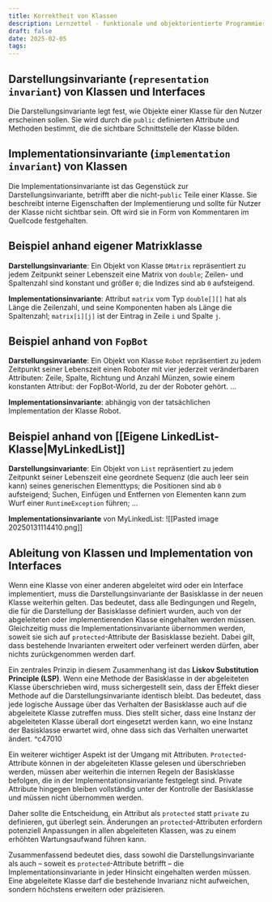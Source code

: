 ```yaml
---
title: Korrektheit von Klassen
description: Lernzettel - funktionale und objektorientierte Programmierung
draft: false
date: 2025-02-05
tags:
---
```

## Darstellungsinvariante (`representation invariant`) von Klassen und Interfaces
Die Darstellungsinvariante legt fest, wie Objekte einer Klasse für den Nutzer erscheinen sollen. Sie wird durch die `public` definierten Attribute und Methoden bestimmt, die die sichtbare Schnittstelle der Klasse bilden.
## Implementationsinvariante (`implementation invariant`) von Klassen
Die Implementationsinvariante ist das Gegenstück zur Darstellungsinvariante, betrifft aber die nicht-`public` Teile einer Klasse. Sie beschreibt interne Eigenschaften der Implementierung und sollte für Nutzer der Klasse nicht sichtbar sein. Oft wird sie in Form von Kommentaren im Quellcode festgehalten.
## Beispiel anhand eigener Matrixklasse
**Darstellungsinvariante**: Ein Objekt von Klasse `DMatrix` repräsentiert zu jedem Zeitpunkt seiner Lebenszeit eine Matrix von `double`; Zeilen- und Spaltenzahl sind konstant und größer `0`; die Indizes sind ab `0` aufsteigend.

**Implementationsinvariante**: Attribut `matrix` vom Typ `double[][]` hat als Länge die Zeilenzahl, und seine Komponenten haben als Länge die Spaltenzahl; `matrix[i][j]` ist der Eintrag in Zeile `i` und Spalte `j`.
## Beispiel anhand von `FopBot`
**Darstellungsinvariante**: Ein Objekt von Klasse `Robot` repräsentiert zu jedem Zeitpunkt seiner Lebenszeit einen Roboter mit vier jederzeit veränderbaren Attributen: Zeile, Spalte, Richtung und Anzahl Münzen, sowie einem konstanten Attribut: der FopBot-World, zu der der Roboter gehört. ...

**Implementationsinvariante**: abhängig von der tatsächlichen Implementation der Klasse Robot.
## Beispiel anhand von [[Eigene LinkedList-Klasse|MyLinkedList]]
**Darstellungsinvariante**: Ein Objekt von `List` repräsentiert zu jedem Zeitpunkt seiner Lebenszeit eine geordnete Sequenz (die auch leer sein kann) seines generischen Elementtyps; die Positionen sind ab `0` aufsteigend; Suchen, Einfügen und Entfernen von Elementen kann zum Wurf einer `RuntimeException` führen; ... 

**Implementationsinvariante** von MyLinkedList:
![[Pasted image 20250131114410.png]]
## Ableitung von Klassen und Implementation von Interfaces
Wenn eine Klasse von einer anderen abgeleitet wird oder ein Interface implementiert, muss die Darstellungsinvariante der Basisklasse in der neuen Klasse weiterhin gelten. Das bedeutet, dass alle Bedingungen und Regeln, die für die Darstellung der Basisklasse definiert wurden, auch von der abgeleiteten oder implementierenden Klasse eingehalten werden müssen. Gleichzeitig muss die Implementationsinvariante übernommen werden, soweit sie sich auf `protected`-Attribute der Basisklasse bezieht. Dabei gilt, dass bestehende Invarianten erweitert oder verfeinert werden dürfen, aber nichts zurückgenommen werden darf.

Ein zentrales Prinzip in diesem Zusammenhang ist das **Liskov Substitution Principle (LSP)**. Wenn eine Methode der Basisklasse in der abgeleiteten Klasse überschrieben wird, muss sichergestellt sein, dass der Effekt dieser Methode auf die Darstellungsinvariante identisch bleibt. Das bedeutet, dass jede logische Aussage über das Verhalten der Basisklasse auch auf die abgeleitete Klasse zutreffen muss. Dies stellt sicher, dass eine Instanz der abgeleiteten Klasse überall dort eingesetzt werden kann, wo eine Instanz der Basisklasse erwartet wird, ohne dass sich das Verhalten unerwartet ändert. ^c47010

Ein weiterer wichtiger Aspekt ist der Umgang mit Attributen. `Protected`-Attribute können in der abgeleiteten Klasse gelesen und überschrieben werden, müssen aber weiterhin die internen Regeln der Basisklasse befolgen, die in der Implementationsinvariante festgelegt sind. Private Attribute hingegen bleiben vollständig unter der Kontrolle der Basisklasse und müssen nicht übernommen werden.

Daher sollte die Entscheidung, ein Attribut als `protected` statt `private` zu definieren, gut überlegt sein. Änderungen an `protected`-Attributen erfordern potenziell Anpassungen in allen abgeleiteten Klassen, was zu einem erhöhten Wartungsaufwand führen kann.

Zusammenfassend bedeutet dies, dass sowohl die Darstellungsinvariante als auch – soweit es `protected`-Attribute betrifft – die Implementationsinvariante in jeder Hinsicht eingehalten werden müssen. Eine abgeleitete Klasse darf die bestehende Invarianz nicht aufweichen, sondern höchstens erweitern oder präzisieren.